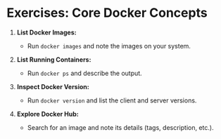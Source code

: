 # Exercises: Core Docker Concepts

1. **List Docker Images:**
   - Run `docker images` and note the images on your system.

2. **List Running Containers:**
   - Run `docker ps` and describe the output.

3. **Inspect Docker Version:**
   - Run `docker version` and list the client and server versions.

4. **Explore Docker Hub:**
   - Search for an image and note its details (tags, description, etc.).